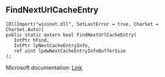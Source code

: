 ## FindNextUrlCacheEntry

```
[DllImport("wininet.dll", SetLastError = true, CharSet = CharSet.Auto)]
public static extern bool FindNextUrlCacheEntry(
   IntPtr hFind,
   IntPtr lpNextCacheEntryInfo,
   ref uint lpdwNextCacheEntryInfoBufferSize
);
```

Microsoft documentation: [Link](https://docs.microsoft.com/en-us/windows/win32/api/wininet/nf-wininet-findnexturlcacheentrya)
